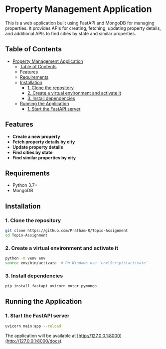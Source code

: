 # Property Management Application

This is a web application built using FastAPI and MongoDB for managing properties. It provides APIs for creating, fetching, updating property details, and additional APIs to find cities by state and similar properties.

## Table of Contents

- [Property Management Application](#property-management-application)
  - [Table of Contents](#table-of-contents)
  - [Features](#features)
  - [Requirements](#requirements)
  - [Installation](#installation)
    - [1. Clone the repository](#1-clone-the-repository)
    - [2. Create a virtual environment and activate it](#2-create-a-virtual-environment-and-activate-it)
    - [3. Install dependencies](#3-install-dependencies)
  - [Running the Application](#running-the-application)
    - [1. Start the FastAPI server](#1-start-the-fastapi-server)

## Features

- **Create a new property**
- **Fetch property details by city**
- **Update property details**
- **Find cities by state**
- **Find similar properties by city**

## Requirements

- Python 3.7+
- MongoDB

## Installation

### 1. Clone the repository

```bash
git clone https://github.com/Pratham-R/Topio-Assignment
cd Topio-Assignment 
```
### 2. Create a virtual environment and activate it

```bash
python -m venv env
source env/bin/activate  # On Windows use `env\Scripts\activate`
```

### 3. Install dependencies

```bash
pip install fastapi uvicorn motor pymongo
```

## Running the Application

### 1. Start the FastAPI server

```bash
uvicorn main:app --reload
```

The application will be available at [http://127.0.0.1:8000](http://127.0.0.1:8000/docs).
